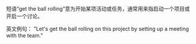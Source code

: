 短语“get the ball rolling”意为开始某项活动或任务，通常用来指启动一个项目或开启一个讨论。

英文例句：
"Let's get the ball rolling on this project by setting up a meeting with the team."